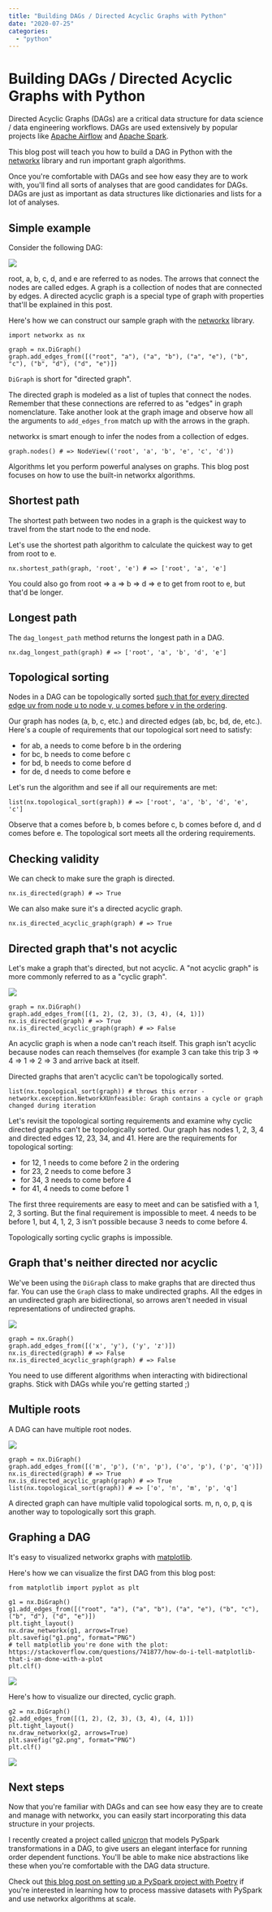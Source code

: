 ```yaml
---
title: "Building DAGs / Directed Acyclic Graphs with Python"
date: "2020-07-25"
categories: 
  - "python"
---
```


# Building DAGs / Directed Acyclic Graphs with Python

Directed Acyclic Graphs (DAGs) are a critical data structure for data science / data engineering workflows. DAGs are used extensively by popular projects like [Apache Airflow](https://github.com/apache/airflow) and [Apache Spark](https://github.com/apache/spark).

This blog post will teach you how to build a DAG in Python with the [networkx](https://networkx.github.io/) library and run important graph algorithms.

Once you're comfortable with DAGs and see how easy they are to work with, you'll find all sorts of analyses that are good candidates for DAGs. DAGs are just as important as data structures like dictionaries and lists for a lot of analyses.

## Simple example

Consider the following DAG:

![](images/Screen-Shot-2020-07-25-at-9.48.21-AM.png)

root, a, b, c, d, and e are referred to as nodes. The arrows that connect the nodes are called edges. A graph is a collection of nodes that are connected by edges. A directed acyclic graph is a special type of graph with properties that'll be explained in this post.

Here's how we can construct our sample graph with the [networkx](https://networkx.github.io/) library.

```
import networkx as nx

graph = nx.DiGraph()
graph.add_edges_from([("root", "a"), ("a", "b"), ("a", "e"), ("b", "c"), ("b", "d"), ("d", "e")])
```

`DiGraph` is short for "directed graph".

The directed graph is modeled as a list of tuples that connect the nodes. Remember that these connections are referred to as "edges" in graph nomenclature. Take another look at the graph image and observe how all the arguments to `add_edges_from` match up with the arrows in the graph.

networkx is smart enough to infer the nodes from a collection of edges.

```
graph.nodes() # => NodeView(('root', 'a', 'b', 'e', 'c', 'd'))
```

Algorithms let you perform powerful analyses on graphs. This blog post focuses on how to use the built-in networkx algorithms.

## Shortest path

The shortest path between two nodes in a graph is the quickest way to travel from the start node to the end node.

Let's use the shortest path algorithm to calculate the quickest way to get from root to e.

```
nx.shortest_path(graph, 'root', 'e') # => ['root', 'a', 'e']
```

You could also go from root => a => b => d => e to get from root to e, but that'd be longer.

## Longest path

The `dag_longest_path` method returns the longest path in a DAG.

```
nx.dag_longest_path(graph) # => ['root', 'a', 'b', 'd', 'e']
```

## Topological sorting

Nodes in a DAG can be topologically sorted [such that for every directed edge uv from node u to node v, u comes before v in the ordering](https://en.wikipedia.org/wiki/Topological_sorting).

Our graph has nodes (a, b, c, etc.) and directed edges (ab, bc, bd, de, etc.). Here's a couple of requirements that our topological sort need to satisfy:

- for ab, a needs to come before b in the ordering
- for bc, b needs to come before c
- for bd, b needs to come before d
- for de, d needs to come before e

Let's run the algorithm and see if all our requirements are met:

```
list(nx.topological_sort(graph)) # => ['root', 'a', 'b', 'd', 'e', 'c']
```

Observe that a comes before b, b comes before c, b comes before d, and d comes before e. The topological sort meets all the ordering requirements.

## Checking validity

We can check to make sure the graph is directed.

```
nx.is_directed(graph) # => True
```

We can also make sure it's a directed acyclic graph.

```
nx.is_directed_acyclic_graph(graph) # => True
```

## Directed graph that's not acyclic

Let's make a graph that's directed, but not acyclic. A "not acyclic graph" is more commonly referred to as a "cyclic graph".

![](images/Screen-Shot-2020-07-25-at-11.21.58-AM.png)

```
graph = nx.DiGraph()
graph.add_edges_from([(1, 2), (2, 3), (3, 4), (4, 1)])
nx.is_directed(graph) # => True
nx.is_directed_acyclic_graph(graph) # => False
```

An acyclic graph is when a node can't reach itself. This graph isn't acyclic because nodes can reach themselves (for example 3 can take this trip 3 => 4 => 1 => 2 => 3 and arrive back at itself.

Directed graphs that aren't acyclic can't be topologically sorted.

```
list(nx.topological_sort(graph)) # throws this error - networkx.exception.NetworkXUnfeasible: Graph contains a cycle or graph changed during iteration
```

Let's revisit the topological sorting requirements and examine why cyclic directed graphs can't be topologically sorted. Our graph has nodes 1, 2, 3, 4 and directed edges 12, 23, 34, and 41. Here are the requirements for topological sorting:

- for 12, 1 needs to come before 2 in the ordering
- for 23, 2 needs to come before 3
- for 34, 3 needs to come before 4
- for 41, 4 needs to come before 1

The first three requirements are easy to meet and can be satisfied with a 1, 2, 3 sorting. But the final requirement is impossible to meet. 4 needs to be before 1, but 4, 1, 2, 3 isn't possible because 3 needs to come before 4.

Topologically sorting cyclic graphs is impossible.

## Graph that's neither directed nor acyclic

We've been using the `DiGraph` class to make graphs that are directed thus far. You can use the `Graph` class to make undirected graphs. All the edges in an undirected graph are bidirectional, so arrows aren't needed in visual representations of undirected graphs.

![](images/Screen-Shot-2020-07-25-at-11.24.38-AM.png)

```
graph = nx.Graph()
graph.add_edges_from([('x', 'y'), ('y', 'z')])
nx.is_directed(graph) # => False
nx.is_directed_acyclic_graph(graph) # => False
```

You need to use different algorithms when interacting with bidirectional graphs. Stick with DAGs while you're getting started ;)

## Multiple roots

A DAG can have multiple root nodes.

![](images/Screen-Shot-2020-07-25-at-11.27.13-AM.png)

```
graph = nx.DiGraph()
graph.add_edges_from([('m', 'p'), ('n', 'p'), ('o', 'p'), ('p', 'q')])
nx.is_directed(graph) # => True
nx.is_directed_acyclic_graph(graph) # => True
list(nx.topological_sort(graph)) # => ['o', 'n', 'm', 'p', 'q']
```

A directed graph can have multiple valid topological sorts. m, n, o, p, q is another way to topologically sort this graph.

## Graphing a DAG

It's easy to visualized networkx graphs with [matplotlib](https://github.com/matplotlib/matplotlib).

Here's how we can visualize the first DAG from this blog post:

```
from matplotlib import pyplot as plt

g1 = nx.DiGraph()
g1.add_edges_from([("root", "a"), ("a", "b"), ("a", "e"), ("b", "c"), ("b", "d"), ("d", "e")])
plt.tight_layout()
nx.draw_networkx(g1, arrows=True)
plt.savefig("g1.png", format="PNG")
# tell matplotlib you're done with the plot: https://stackoverflow.com/questions/741877/how-do-i-tell-matplotlib-that-i-am-done-with-a-plot
plt.clf()
```

![](images/g1.png)

Here's how to visualize our directed, cyclic graph.

```
g2 = nx.DiGraph()
g2.add_edges_from([(1, 2), (2, 3), (3, 4), (4, 1)])
plt.tight_layout()
nx.draw_networkx(g2, arrows=True)
plt.savefig("g2.png", format="PNG")
plt.clf()
```

![](images/g2.png)

## Next steps

Now that you're familiar with DAGs and can see how easy they are to create and manage with networkx, you can easily start incorporating this data structure in your projects.

I recently created a project called [unicron](https://github.com/MrPowers/unicron) that models PySpark transformations in a DAG, to give users an elegant interface for running order dependent functions. You'll be able to make nice abstractions like these when you're comfortable with the DAG data structure.

Check out [this blog post on setting up a PySpark project with Poetry](https://mungingdata.com/pyspark/poetry-dependency-management-wheel/) if you're interested in learning how to process massive datasets with PySpark and use networkx algorithms at scale.
